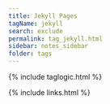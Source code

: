 ```yaml
---
title: Jekyll Pages 
tagName: jekyll 
search: exclude
permalink: tag_jekyll.html
sidebar: notes_sidebar
folder: tags
---
```

{% include taglogic.html %}

{% include links.html %}
